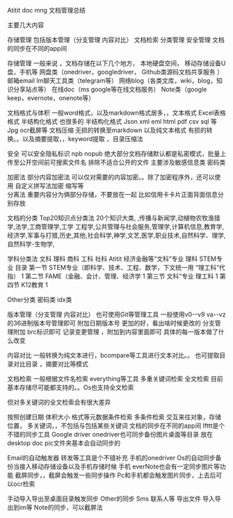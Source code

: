 Atitit doc mng 文档管理总结


主要几大内容 

存储管理 
包括版本管理（分支管理 内容对比）
文档检索
分类管理
安全管理
文档的同步在不同的app间


存储管理 
一般来说 ，文档存储在以下几个地方，
本地硬盘空间，
移动存储设备U盘，手机等
网盘类（onedriver，googledriver， Github类源码文档共享服务
）
邮箱email
Im聊天工具类（telegram等）
网络blog（各类文库，wiki，blog，知识分享站点等）
在线doc（ms google等在线文档服务）
Note类（google keep，evernote，onenote等）

文档格式与体积
一般word格式，以及markdown格式居多，，文本格式
Excel表格格式 半结构化格式 也很多的
半结构化格式
Json xml  eml html pdf csv sql 等
Jpg ocr截屏等
文档压缩
无损的转换至markdown 以及纯文本格式
有损的转换。。以及摘要提取，，keyword提取 ，目录压缩法



安全
可以安全隐私标识  npb nopub 
绝大部分文档存储默认都是私密模式，批量上传至公开空间前可搜索文件名 排除不适合公开的文件
主要涉及敏感信息类 密码类

加密法 部分内容加密法
可以仅对需要的内容加密。。除了加密程序外，还可以使用
自定义拼写法加密 缩写等  
分离法
重要内容分为俩部分存储，不要放在一起
比如信用卡卡片正面背面信息分别存放

文档的分类
Top20知识点分类法
20个知识大类, ,传播与新闻学,动植物农牧渔猎学,法学,工商管理学,工学 工程学,公共管理与社会服务,管理学,计算机信息,教育学,经济学,军事与打猎,历史,其他,社会科学,神学,文艺,医学,职业技术,自然科学、理学,自然科学-生物学,

学科分类法 文科 理科 商科  工科  社科 
Atitit 经济金融等“文科”专业 理科 STEM专业
目录
第一节 STEM专业（即科学、技术、工程、数学，下文统一用 “理工科”代指）	1
第二节 FAME（金融、会计、管理、经济学	1
第三节 文科”专业  理工科	1
第四节 K12教育	1

Other分类 密码类 idx类


版本管理（分支管理 内容对比）
也可使用Git等管理工具
一般使用v0--v9 va--vz的36进制版本号管理即可
附加日期版本号 更加的好，看出啥时候更改的
分支管理附加 brc标识即可
记录变更管理 ，附加到内容里面即可
具体的每一版本做了什么改变

内容对比
一般转换为纯文本进行，bcompare等工具进行文本对比。。
也可提取目录对比目录 ，摘要对比等模式

文档检索
一般根据文件名检索 everything等工具  多重关键词检索
全文检索 
目前基本存储尽可能都支持的。。Os也支持全文检索

但对多关键词的全文检索会有很大差异

 按照创建日期 体积大小 格式等元数据条件检索
多条件检索
交互来往对象，存储位置，
多关键词，，不包括与包括某些关键词
文档的同步在不同的app间
Ifttt是个不错的同步工具
Google driver onedriver也可同步备份图片桌面等目录
放在desktop doc pic文件夹基本会自动同步的

Email的自动触发器 转发等工具是个不错补充
手机的onedriver 
Os的自动同步备份当接入移动存储设备以及手机存储时候 
手机 everNote也会有一定同步图片等功能
截屏同步，，截屏会触发一些同步操作
Pc和手机都会触发图片同步，上去后可以ocr检索

手动导入导出至桌面目录触发同步
Other的同步
Sms 联系人等 导出文件   导入导出到im等
Note的同步，可以截屏法


